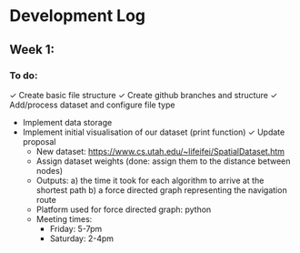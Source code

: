 # Development Log

## Week 1:
### To do:
✓ Create basic file structure
✓ Create github branches and structure
✓ Add/process dataset and configure file type
- Implement data storage
- Implement initial visualisation of our dataset (print function)
✓ Update proposal
    - New dataset: https://www.cs.utah.edu/~lifeifei/SpatialDataset.htm
    - Assign dataset weights (done: assign them to the distance between nodes)
    - Outputs: 
        a) the time it took for each algorithm to arrive at the shortest path
        b) a force directed graph representing the navigation route
    - Platform used for force directed graph: python
    - Meeting times:
      - Friday:   5-7pm
      - Saturday: 2-4pm
